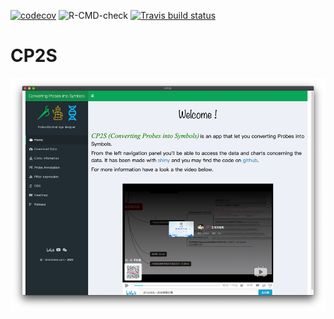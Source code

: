 <!-- badges: start -->
[![codecov](https://codecov.io/gh/xiayh17/CP2S/branch/master/graph/badge.svg?token=D0YL6OTRHP)](https://codecov.io/gh/xiayh17/CP2S)
![R-CMD-check](https://github.com/xiayh17/CP2S/workflows/R-CMD-check/badge.svg)
[![Travis build status](https://travis-ci.com/xiayh17/CP2S.svg?branch=master)](https://travis-ci.com/xiayh17/CP2S)
<!-- badges: end -->

# CP2S

![CP2S](https://raw.githubusercontent.com/xiayh17/Figs/main/imgs/image-20210218170301433.png "ScreenShot")
